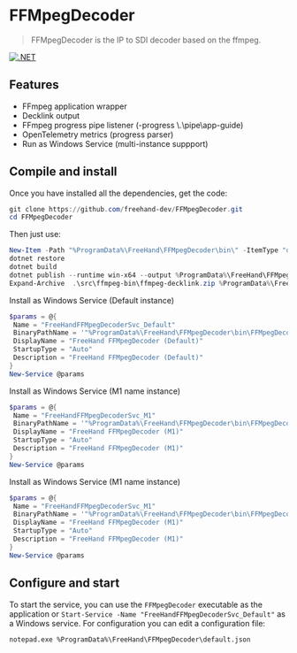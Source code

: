 ﻿# FFMpegDecoder
> FFMpegDecoder is the IP to SDI decoder based on the ffmpeg.

[![.NET](https://github.com/freehand-dev/FFMpegEncoder/actions/workflows/dotnet.yml/badge.svg)](https://github.com/freehand-dev/FFMpegDecoder/actions/workflows/dotnet.yml)


## Features
- FFmpeg application wrapper
- Decklink output
- FFmpeg progress pipe listener (-progress \\.\pipe\app-guide)
- OpenTelemetry metrics (progress parser)
- Run as Windows Service (multi-instance suppport)


## Compile and install
Once you have installed all the dependencies, get the code:
 ```powershell
git clone https://github.com/freehand-dev/FFMpegDecoder.git
cd FFMpegDecoder
```

Then just use:
```powershell
New-Item -Path "%ProgramData%\FreeHand\FFMpegDecoder\bin\" -ItemType "directory"
dotnet restore
dotnet build
dotnet publish --runtime win-x64 --output %ProgramData%\FreeHand\FFMpegDecoder\bin\ -p:PublishSingleFile=true -p:PublishTrimmed=true -p:PublishReadyToRun=true .\src\FFMpegDecoder
Expand-Archive  .\src\ffmpeg-bin\ffmpeg-decklink.zip %ProgramData%\FreeHand\FFMpegDecoder\bin\ffmpeg-bin\
```

Install as Windows Service (Default instance)
 ```powershell
$params = @{
  Name = "FreeHandFFMpegDecoderSvc_Default"
  BinaryPathName = '"%ProgramData%\FreeHand\FFMpegDecoder\bin\FFMpegDecoder.exe"'
  DisplayName = "FreeHand FFMpegDecoder (Default)"
  StartupType = "Auto"
  Description = "FreeHand FFMpegDecoder (Default)"
}
New-Service @params
```

Install as Windows Service (M1 name instance)
 ```powershell 
$params = @{
  Name = "FreeHandFFMpegDecoderSvc_M1"
  BinaryPathName = '"%ProgramData%\FreeHand\FFMpegDecoder\bin\FFMpegDecoder.exe" -name "M1" --local-config "C:/ProgramData/FreeHand/FFMpegDecoder/custom_config_name.json"'
  DisplayName = "FreeHand FFMpegDecoder (M1)"
  StartupType = "Auto"
  Description = "FreeHand FFMpegDecoder (M1)"
}
New-Service @params
```

Install as Windows Service (M1 name instance)
 ```powershell 
$params = @{
  Name = "FreeHandFFMpegDecoderSvc_M1"
  BinaryPathName = '"%ProgramData%\FreeHand\FFMpegDecoder\bin\FFMpegDecoder.exe" --name "M1"'
  DisplayName = "FreeHand FFMpegDecoder (M1)"
  StartupType = "Auto"
  Description = "FreeHand FFMpegDecoder (M1)"
}
New-Service @params
```

## Configure and start
To start the service, you can use the `FFMpegDecoder` executable as the application or `Start-Service -Name "FreeHandFFMpegDecoderSvc_Default"` as a Windows service. For configuration you can edit a configuration file:

	notepad.exe %ProgramData%\FreeHand\FFMpegDecoder\default.json





